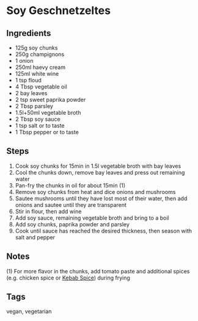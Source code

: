 # Soy Geschnetzeltes

## Ingredients

* 125g soy chunks
* 250g champignons
* 1 onion
* 250ml haevy cream
* 125ml white wine 
* 1 tsp floud 
* 4 Tbsp vegetable oil 
* 2 bay leaves 
* 2 tsp sweet paprika powder 
* 2 Tbsp parsley 
* 1.5l+50ml vegetable broth
* 2 Tbsp soy sauce
* 1 tsp salt or to taste
* 1 Tbsp pepper or to taste

## Steps

1. Cook soy chunks for 15min in 1.5l vegetable broth with bay leaves 
2. Cool the chunks down, remove bay leaves and press out remaining water 
3. Pan-fry the chunks in oil for about 15min (1)
4. Remove soy chunks from heat and dice onions and mushrooms
5. Sautee mushrooms until they have lost most of their water, then add onions and sautee until they are transparent
6. Stir in flour, then add wine
7. Add soy sauce, remaining vegetable broth and bring to a boil
8. Add soy chunks, paprika powder and parsley
9. Cook until sauce has reached the desired thickness, then season with salt and pepper


## Notes

(1) For more flavor in the chunks, add tomato paste and additional spices (e.g. chicken spice or [Kebab Spice](KebabSpice.html)) during frying

## Tags
vegan, vegetarian
